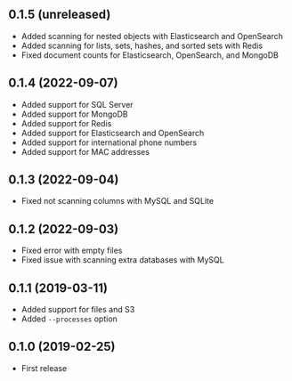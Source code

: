 ## 0.1.5 (unreleased)

- Added scanning for nested objects with Elasticsearch and OpenSearch
- Added scanning for lists, sets, hashes, and sorted sets with Redis
- Fixed document counts for Elasticsearch, OpenSearch, and MongoDB

## 0.1.4 (2022-09-07)

- Added support for SQL Server
- Added support for MongoDB
- Added support for Redis
- Added support for Elasticsearch and OpenSearch
- Added support for international phone numbers
- Added support for MAC addresses

## 0.1.3 (2022-09-04)

- Fixed not scanning columns with MySQL and SQLite

## 0.1.2 (2022-09-03)

- Fixed error with empty files
- Fixed issue with scanning extra databases with MySQL

## 0.1.1 (2019-03-11)

- Added support for files and S3
- Added `--processes` option

## 0.1.0 (2019-02-25)

- First release
